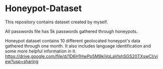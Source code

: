 # Honeypot-Dataset
This repository contains dataset created by myself. 

All passwords file has 5k passwords gathered through honeypots.

Honeypot dataset contains 10 different geolocated honeypot's data gathered through one month. It also includes language identification and some more helpful information in it. https://drive.google.com/file/d/1D6H1HwPp5M9kiVqLaVIshSGS20TXswCl/view?usp=sharing
